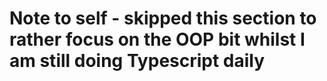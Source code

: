 # Note to self - skipped this section to rather focus on the OOP bit whilst I am still doing Typescript daily